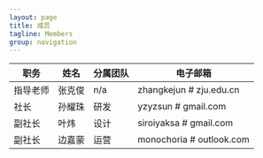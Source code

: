 ```yaml
---
layout: page
title: 成员
tagline: Members
group: navigation
---
```


| 职务   | 姓名   | 分属团队 | 电子邮箱                     |
| ---- | ---- | ---- | ------------------------ |
| 指导老师 | 张克俊  | n/a  | zhangkejun # zju.edu.cn  |
| 社长   | 孙耀珠  | 研发   | yzyzsun # gmail.com      |
| 副社长  | 叶炜   | 设计   | siroiyaksa # gmail.com   |
| 副社长  | 边嘉蒙  | 运营   | monochoria # outlook.com |
